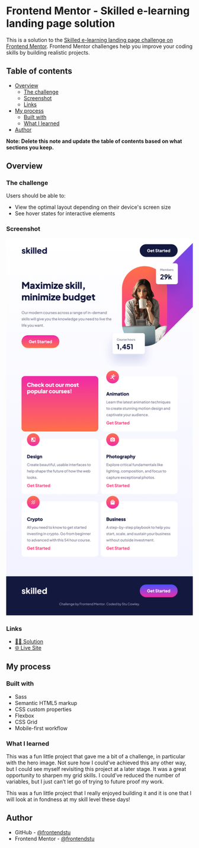 # Frontend Mentor - Skilled e-learning landing page solution

This is a solution to the [Skilled e-learning landing page challenge on Frontend Mentor](https://www.frontendmentor.io/challenges/skilled-elearning-landing-page-S1ObDrZ8q). Frontend Mentor challenges help you improve your coding skills by building realistic projects.

## Table of contents

- [Overview](#overview)
  - [The challenge](#the-challenge)
  - [Screenshot](#screenshot)
  - [Links](#links)
- [My process](#my-process)
  - [Built with](#built-with)
  - [What I learned](#what-i-learned)
- [Author](#author)

**Note: Delete this note and update the table of contents based on what sections you keep.**

## Overview

### The challenge

Users should be able to:

- View the optimal layout depending on their device's screen size
- See hover states for interactive elements

### Screenshot

![](./screenshot.png)

### Links

- [🕵️‍♂️ Solution](https://github.com/frontendstu/skilled-elearning-landing-page)
- [🌐 Live Site](https://frontendstu.github.io/skilled-elearning-landing-page/)

## My process

### Built with

- Sass
- Semantic HTML5 markup
- CSS custom properties
- Flexbox
- CSS Grid
- Mobile-first workflow

### What I learned

This was a fun little project that gave me a bit of a challenge, in particular with the hero image. Not sure how I could’ve achieved this any other way, but I could see myself revisiting this project at a later stage. It was a great opportunity to sharpen my grid skills. I could’ve reduced the number of variables, but I just can’t let go of trying to future proof my work.

This was a fun little project that I really enjoyed building it and it is one that I will look at in fondness at my skill level these days!

## Author

- GitHub - [@frontendstu](https://github.com/frontendstu/)
- Frontend Mentor - [@frontendstu](https://www.frontendmentor.io/profile/frontendstu)
